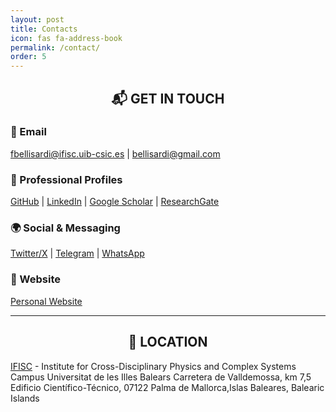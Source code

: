 ```yaml
---
layout: post
title: Contacts
icon: fas fa-address-book
permalink: /contact/
order: 5
---
```


<div align="center">
  <h2><strong>📬 GET IN TOUCH</strong></h2>
</div>


### 📧 Email  
[<i class="fa fa-envelope" aria-hidden="true"></i> fbellisardi@ifisc.uib-csic.es](mailto:fbellisardi@ifisc.uib-csic.es)  | [<i class="fa fa-envelope" aria-hidden="true"></i> bellisardi@gmail.com](mailto:bellisardi@gmail.com)  

### 💼 Professional Profiles  
[<i class="fab fa-github"></i> GitHub](https://github.com/federicobellisardi) | [<i class="fab fa-linkedin"></i> LinkedIn](https://www.linkedin.com/in/federico-bellisardi-459b40165) | [<i class="fa-brands fa-google-scholar"></i> Google Scholar](https://scholar.google.com/citations?user=Ba8WR_8AAAAJ&hl) | [<i class="fa-brands fa-researchgate"></i> ResearchGate](https://www.researchgate.net/profile/Federico-Bellisardi-3)  

### 🌍 Social & Messaging  
[<i class="fa-brands fa-x-twitter"></i> Twitter/X](https://x.com/FBellisardi) | [<i class="fa-brands fa-telegram"></i> Telegram](https://t.me/federicobellisardi) | [<i class="fa-brands fa-whatsapp"></i> WhatsApp](https://wa.me/622632102)  

### 🔗 Website  
[<i class="fa-solid fa-globe"></i> Personal Website](https://federicobellisardi.github.io)  

---

<div align="center">
  <h2><strong>📍 LOCATION</strong></h2>
</div>

[IFISC](https://ifisc.uib-csic.es/en/) - Institute for Cross-Disciplinary Physics and Complex Systems  
Campus Universitat de les Illes Balears Carretera de Valldemossa, km 7,5 Edificio Científico-Técnico, 07122 Palma de Mallorca,Islas Baleares, Balearic Islands 

<head>
  <link rel="stylesheet" href="https://unpkg.com/leaflet/dist/leaflet.css" />
  <script src="https://unpkg.com/leaflet/dist/leaflet.js"></script>
</head>
<body>

  <div id="map" style="height: 400px; width: 100%;"></div>

  <script>
    function initMap() {
      var map = L.map('map').setView([39.636670, 2.648797], 10);

      L.tileLayer('https://{s}.tile.openstreetmap.org/{z}/{x}/{y}.png', {
        attribution: '© OpenStreetMap contributors'
      }).addTo(map);

      L.marker([39.636670, 2.648797]).addTo(map)
        .bindPopup('IFISC, Palma de Mallorca')
        .openPopup();
    }

    document.addEventListener("DOMContentLoaded", initMap);
  </script>

</body>
<link rel="stylesheet" href="https://unpkg.com/leaflet/dist/leaflet.css" />
